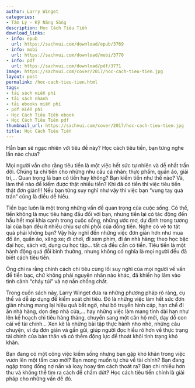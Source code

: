 ```yaml
---
author: Larry Winget
categories:
- Tâm Lý - Kỹ Năng Sống
description: Học Cách Tiêu Tiền
download_links:
- info: epub
  url: https://sachvui.com/download/epub/3769
- info: mobi
  url: https://sachvui.com/download/mobi/3770
- info: pdf
  url: https://sachvui.com/download/pdf/3771
image: https://sachvui.com/cover/2017/hoc-cach-tieu-tien.jpg
layout: post
permalink: /hoc-cach-tieu-tien.html
tags:
- tải sách miễn phí
- tải sách nhanh
- tải ebooks miễn phí
- pdf miễn phí
- Học Cách Tiêu Tiền ebook
- Học Cách Tiêu Tiền pdf
thumbnail_url: https://sachvui.com/cover/2017/hoc-cach-tieu-tien.jpg
title: Học Cách Tiêu Tiền
---
```


 <div class="item-desc text-justify"> <p>Hẳn bạn sẽ ngạc nhiên với tiêu đề này? Học cách tiêu tiền, bạn từng nghe lần nào chưa?</p><p>Mọi người vẫn cho rằng tiêu tiền là một việc hết sức tự nhiên và dễ nhất trần đời. Chúng ta chi tiền cho những nhu cầu cá nhân: thực phẩm, quần áo, giải trí,… Quan trọng là bạn có tiền hay không? Bạn kiếm tiền như thế nào? Và, làm thế nào để kiếm được thật nhiều tiền? Khi đã có tiền thì việc tiêu tiền thật đơn giản!!! Nếu bạn từng suy nghĩ như vậy thì việc bạn “vung tay quá trán” cũng là điều dễ hiểu.</p><p>Tiền bạc luôn là một trong những vấn đề quan trọng của cuộc sống. Có thể, tiền không là mục tiêu hàng đầu đối với bạn, nhưng tiền lại có tác động đến hầu hết mọi khía cạnh trong cuộc sống, những ước mơ, dự định trong tương lai của bạn đều ít nhiều chịu sự chi phối của đồng tiền. Nghe có vẻ to tát quá phải không bạn? Vậy hãy nghĩ đến những việc đơn giản hơn như mua đồ ăn, quần áo, xăng xe; đi chơi, đi xem phim, đi ăn nhà hàng; theo học bậc đại học, sách vở, dụng cụ học tập… tất cả đều cần có tiền. Tiêu tiền là một hành động quá đỗi bình thường, nhưng không có nghĩa là mọi người đều đã biết cách tiêu tiền.</p><p>Ông chỉ ra rằng chính cách chi tiêu cùng lối suy nghĩ của mọi người về vấn đề tiền bạc, chứ không phải nguyên nhân nào khác, đã khiến họ lâm vào tình cảnh “cháy túi” và nợ nần chồng chất.</p><p>Trong cuốn sách này, Larry Winget đưa ra những phương pháp rõ ràng, cụ thể và dễ áp dụng để kiểm soát chi tiêu. Đó là những việc làm hết sức đơn giản nhưng mang lại hiệu quả bất ngờ, như bỏ truyền hình cáp, hạn chế đi ăn nhà hàng, dọn dẹp nhà cửa,… hay những việc làm mang tính dài hạn như lên kế hoạch chi tiêu hàng tháng, chuyển sang một căn hộ mới, dạy dỗ con cái về tài chính… Xen kẽ là những bài tập thực hành nho nhỏ, những câu chuyện, ví dụ đơn giản và gần gũi, giúp người đọc hiểu rõ hơn về thực trạng tài chính của bản thân và có thêm động lực để thoát khỏi tình trạng khó khăn.</p><p>Bạn đang có một công việc kiếm sống nhưng bạn gặp khó khăn trong việc vươn lên một tầm cao mới? Bạn mong muốn tự chủ về tài chính? Bạn đang ngập trong đống nợ nần và loay hoay tìm cách thoát ra? Bạn chi nhiều hơn thu và không thể tìm ra cách để chấm dứt? Học cách tiêu tiền chính là giải pháp cho những vấn đề đó.</p> </div>